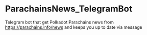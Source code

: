 # ParachainsNews_TelegramBot
Telegram bot that get  Polkadot Parachains news from https://parachains.info/news and keeps you up to date via message
